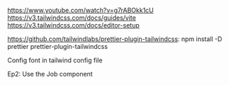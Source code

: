 https://www.youtube.com/watch?v=g7rABOkk1cU
https://v3.tailwindcss.com/docs/guides/vite
https://v3.tailwindcss.com/docs/editor-setup

https://github.com/tailwindlabs/prettier-plugin-tailwindcss:
npm install -D prettier prettier-plugin-tailwindcss

Config font in tailwind config file

Ep2: Use the Job component